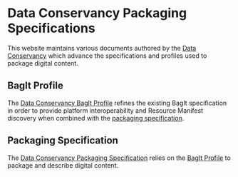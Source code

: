 # <a name="top"/> Data Conservancy Packaging Specifications

This website maintains various documents authored by the [Data Conservancy][dc] which advance
the specifications and profiles used to package digital content.

## <a name="bagit-profile"/> BagIt Profile

The [Data Conservancy BagIt Profile][bagit-profile-1.0] refines the existing BagIt specification 
in order to provide platform interoperability and Resource Manifest discovery when combined with the
[packaging specification](#packaging-spec).

## <a name="packaging-spec"/> Packaging Specification

The [Data Conservancy Packaging Specification][packaging-spec-1.0] relies on the [BagIt Profile](#bagit-profile) to 
package and describe digital content. 

[dc]: http://dataconservancy.org "Data Conservancy"
[packaging-spec-1.0]: dc-packaging-spec-1.0.html
[bagit-profile-1.0]: dc-bagit-profile-1.0.html
